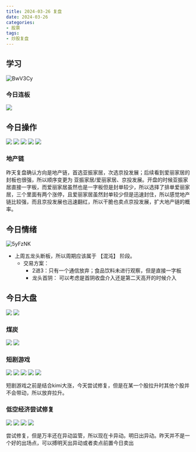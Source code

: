 ```yaml
---
title: 2024-03-26 复盘
date: 2024-03-26
categories:
- 股票
tags:
- 炒股复盘
---
```


<!-- more -->
## 学习
![BwV3Cy](https://zhangjiahao-prd.oss-cn-beijing.aliyuncs.com/uPic/BwV3Cy.png)

### 今日连板
![](https://zhangjiahao-prd.oss-cn-beijing.aliyuncs.com/20240326200508.png)
## 今日操作
![](https://zhangjiahao-prd.oss-cn-beijing.aliyuncs.com/20240326200647.png)
![](https://zhangjiahao-prd.oss-cn-beijing.aliyuncs.com/20240326200728.png)
![](https://zhangjiahao-prd.oss-cn-beijing.aliyuncs.com/20240326200753.png)
![](https://zhangjiahao-prd.oss-cn-beijing.aliyuncs.com/20240326200813.png)
![](https://zhangjiahao-prd.oss-cn-beijing.aliyuncs.com/20240326200847.png)

### 地产链
昨天复盘确认方向是地产链，首选亚振家居，次选京投发展；后续看到爱丽家居的封板也很强，所以顺序变更为 亚振家居/爱丽家居、京投发展。开盘的时候亚振家居直接一字板，而爱丽家居虽然也是一字板但是封单较少，所以选择了排单爱丽家居，三个里面有两个涨停，且爱丽家居虽然封单较少但是迅速封住，所以感觉地产链比较强，而且京投发展也迅速翻红，所以干脆也卖点京投发展，扩大地产链的概率。

## 今日情绪
![5yFzNK](https://zhangjiahao-prd.oss-cn-beijing.aliyuncs.com/uPic/5yFzNK.png)
- 上周五龙头断板，所以周期应该属于 【混沌】 阶段。
  - 交易方案：
    - 2进3：只有一个通信放弃；食品饮料未进行观察，但是直接一字板
    - 龙头首阴： 可以考虑是首阴收盘介入还是第二天高开的时候介入
## 今日大盘
![](https://zhangjiahao-prd.oss-cn-beijing.aliyuncs.com/20240326203135.png)
![](https://zhangjiahao-prd.oss-cn-beijing.aliyuncs.com/20240326203206.png)

### 煤炭
![](https://zhangjiahao-prd.oss-cn-beijing.aliyuncs.com/20240326203534.png)
![](https://zhangjiahao-prd.oss-cn-beijing.aliyuncs.com/20240326203401.png)

### 短剧游戏
![](https://zhangjiahao-prd.oss-cn-beijing.aliyuncs.com/20240326203758.png)
![](https://zhangjiahao-prd.oss-cn-beijing.aliyuncs.com/20240326203729.png)
![](https://zhangjiahao-prd.oss-cn-beijing.aliyuncs.com/20240326204039.png)
![](https://zhangjiahao-prd.oss-cn-beijing.aliyuncs.com/20240326204101.png)
![](https://zhangjiahao-prd.oss-cn-beijing.aliyuncs.com/20240326204147.png)

短剧游戏之前是结合kimi大涨，今天尝试修复，但是在某一个股拉升时其他个股并不会带动，所以放弃拉升。
### 低空经济尝试修复
![](https://zhangjiahao-prd.oss-cn-beijing.aliyuncs.com/20240326210037.png)
![](https://zhangjiahao-prd.oss-cn-beijing.aliyuncs.com/20240326210009.png)
![](https://zhangjiahao-prd.oss-cn-beijing.aliyuncs.com/20240326210158.png)
![](https://zhangjiahao-prd.oss-cn-beijing.aliyuncs.com/20240326210218.png)

尝试修复，但是万丰还在异动监管，所以现在卡异动。明日出异动。昨天并不是一个好的出场点，可以搏明天出异动或者卖点前置今日卖出


